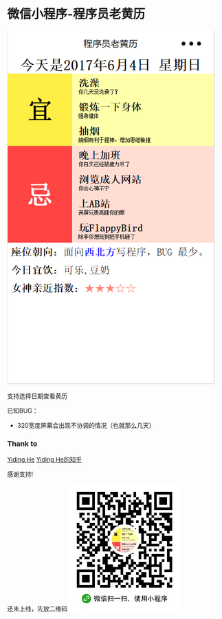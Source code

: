 # 微信小程序-程序员老黄历
![预览图](https://github.com/fateplayer/wxapp-cxylhl/blob/screenshot/screenshot.png)

支持选择日期查看黄历

已知BUG：
+ 320宽度屏幕会出现不协调的情况（也就那么几天）

### Thank to
[Yiding He](http://runjs.cn/detail/ydp3it7b)
[Yiding He的知乎](https://www.zhihu.com/people/he-yiding-23/)

感谢支持!


还未上线，先放二维码
![二维码](https://github.com/fateplayer/wxapp-cxylhl/blob/screenshot/wxapp-cxylhl-QRcode.jpg)
